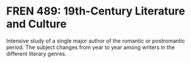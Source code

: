 # FREN 489: 19th-Century Literature and Culture

Intensive study of a single major author of the romantic or postromantic period. The subject changes from year to year among writers in the different literary genres.